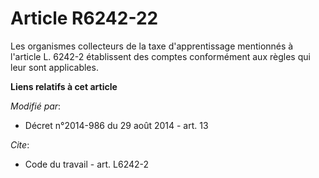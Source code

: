 # Article R6242-22

Les organismes collecteurs de la taxe d'apprentissage mentionnés   à l'article L. 6242-2 établissent des comptes conformément
aux règles qui leur sont applicables.

**Liens relatifs à cet article**

_Modifié par_:

  - Décret n°2014-986 du 29 août 2014 - art. 13

_Cite_:

  - Code du travail - art. L6242-2

